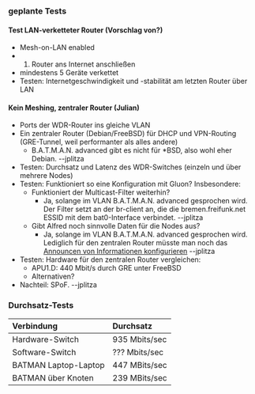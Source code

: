 ### geplante Tests

#### Test LAN-verketteter Router (Vorschlag von?)
* Mesh-on-LAN enabled
* 1. Router ans Internet anschließen
* mindestens 5 Geräte verkettet
* Testen: Internetgeschwindigkeit und -stabilität am letzten Router über LAN

#### Kein Meshing, zentraler Router (Julian)
* Ports der WDR-Router ins gleiche VLAN
* Ein zentraler Router (Debian/FreeBSD) für DHCP und VPN-Routing (GRE-Tunnel, weil performanter als alles andere)
    * B.A.T.M.A.N. advanced gibt es nicht für *BSD, also wohl eher Debian. --jplitza
* Testen: Durchsatz und Latenz des WDR-Switches (einzeln und über mehrere Nodes)
* Testen: Funktioniert so eine Konfiguration mit Gluon? Insbesondere:
    * Funktioniert der Multicast-Filter weiterhin?
        * Ja, solange im VLAN B.A.T.M.A.N. advanced gesprochen wird. Der Filter setzt an der br-client an, die die bremen.freifunk.net ESSID mit dem bat0-Interface verbindet. --jplitza
    * Gibt Alfred noch sinnvolle Daten für die Nodes aus?
        * Ja, solange im VLAN B.A.T.M.A.N. advanced gesprochen wird. Lediglich für den zentralen Router müsste man noch das [Announcen von Informationen konfigurieren](https://github.com/ffnord/ffnord-gateway-alfred/) --jplitza
* Testen: Hardware für den zentralen Router vergleichen:
    * APU1.D: 440 Mbit/s durch GRE unter FreeBSD
    * Alternativen?
* Nachteil: SPoF. --jplitza

### Durchsatz-Tests

Verbindung           | Durchsatz
:--------------------|:------------
Hardware-Switch      | 935 Mbits/sec
Software-Switch      | ??? Mbits/sec
BATMAN Laptop-Laptop | 447 MBits/sec
BATMAN über Knoten   | 239 MBits/sec